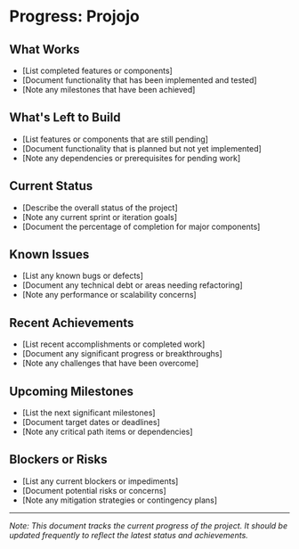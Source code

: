 # Progress: Projojo

## What Works
- [List completed features or components]
- [Document functionality that has been implemented and tested]
- [Note any milestones that have been achieved]

## What's Left to Build
- [List features or components that are still pending]
- [Document functionality that is planned but not yet implemented]
- [Note any dependencies or prerequisites for pending work]

## Current Status
- [Describe the overall status of the project]
- [Note any current sprint or iteration goals]
- [Document the percentage of completion for major components]

## Known Issues
- [List any known bugs or defects]
- [Document any technical debt or areas needing refactoring]
- [Note any performance or scalability concerns]

## Recent Achievements
- [List recent accomplishments or completed work]
- [Document any significant progress or breakthroughs]
- [Note any challenges that have been overcome]

## Upcoming Milestones
- [List the next significant milestones]
- [Document target dates or deadlines]
- [Note any critical path items or dependencies]

## Blockers or Risks
- [List any current blockers or impediments]
- [Document potential risks or concerns]
- [Note any mitigation strategies or contingency plans]

---

*Note: This document tracks the current progress of the project. It should be updated frequently to reflect the latest status and achievements.*
